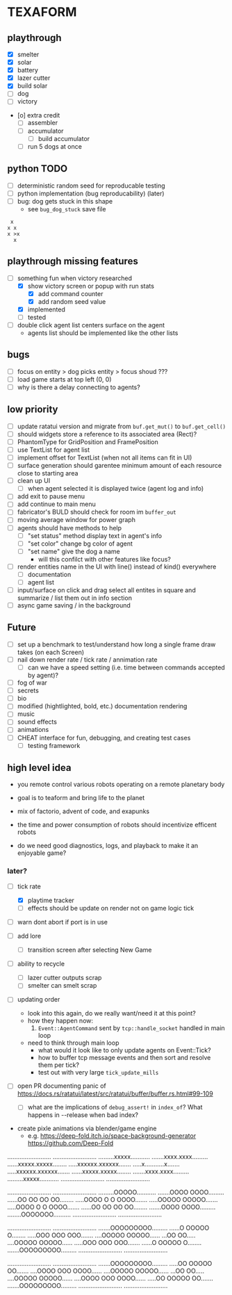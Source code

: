 # TEXAFORM

## playthrough
- [x] smelter
- [x] solar
- [x] battery 
- [x] lazer cutter
- [x] build solar
- [ ] dog
- [ ] victory 
- [o] extra credit
  - [ ] assembler 
  - [ ] accumulator
    - [ ] build accumulator
  - [ ] run 5 dogs at once

## python TODO
- [ ] deterministic random seed for reproducable testing
- [ ] python implementation (bug reproducability) (later)
- [ ] bug: dog gets stuck in this shape
  - see `bug_dog_stuck` save file
```
 x
x x
x >x
  x
```

## playthrough missing features
- [ ] something fun when victory researched
  - [x] show victory screen or popup with run stats
    - [x] add command counter
    - [x] add random seed value
  - [x] implemented
  - [ ] tested
- [ ] double click agent list centers surface on the agent
  - agents list should be implemented like the other lists

## bugs
- [ ] focus on entity > dog picks entity > focus shoud ???
- [ ] load game starts at top left (0, 0)
- [ ] why is there a delay connecting to agents?

## low priority
- [ ] update ratatui version and migrate from `buf.get_mut()` to `buf.get_cell()`
- [ ] should widgets store a reference to its associated area (Rect)?
- [ ] PhantomType for GridPosition and FramePosition
- [ ] use TextList for agent list
- [ ] implement offset for TextList (when not all items can fit in UI)
- [ ] surface generation should garentee minimum amount of each resource close to starting area
- [ ] clean up UI
  - [ ] when agent selected it is displayed twice (agent log and info)
- [ ] add exit to pause menu
- [ ] add continue to main menu
- [ ] fabricator's BULD should check for room im `buffer_out`
- [ ] moving average window for power graph
- [ ] agents should have methods to help
  - [ ] "set status" method display text in agent's info
  - [ ] "set color" change bg color of agent
  - [ ] "set name" give the dog a name
    - will this confilct with other features like focus?
- [ ] render entities name in the UI with line() instead of kind() everywhere
  - [ ] documentation
  - [ ] agent list
- [ ] input/surface on click and drag select all entites in square and summarize / list them out in info section
- [ ] async game saving / in the background

## Future
- [ ] set up a benchmark to test/understand how long a single frame draw takes (on each Screen)
- [ ] nail down render rate / tick rate / annimation rate
  - [ ] can we have a speed setting (i.e. time between commands accepted by agent)?
- [ ] fog of war
- [ ] secrets
- [ ] bio
- [ ] modified (hightlighted, bold, etc.) documentation rendering 
- [ ] music
- [ ] sound effects 
- [ ] animations
- [ ] CHEAT interface for fun, debugging, and creating test cases
  - [ ] testing framework

## high level idea
* you remote control various robots operating on a remote planetary body
* goal is to teaform and bring life to the planet
* mix of factorio, advent of code, and exapunks
* the time and power consumption of robots should incentivize efficent robots

* do we need good diagnostics, logs, and playback to make it an enjoyable game?


### later?

- [ ] tick rate
  - [x] playtime tracker
  - [ ] effects should be update on render not on game logic tick

- [ ] warn dont abort if port is in use

- [ ] add lore 
  - [ ] transition screen after selecting New Game

- [ ] ability to recycle
  - [ ] lazer cutter outputs scrap
  - [ ] smelter can smelt scrap

- [ ] updating order
  - look into this again, do we really want/need it at this point?
  - how they happen now:
    1. `Event::AgentCommand` sent by `tcp::handle_socket` handled in main loop
  - need to think through main loop
    - what would it look like to only update agents on Event::Tick?
    - how to buffer tcp message events and then sort and resolve them per tick?
    - test out with very large `tick_update_mills`


- [ ] open PR documenting panic of https://docs.rs/ratatui/latest/src/ratatui/buffer/buffer.rs.html#99-109
  - [ ] what are the implications of `debug_assert!` in `index_of`? What happens in --release when bad index?


* create pixle animations via blender/game engine
  * e.g. https://deep-fold.itch.io/space-background-generator https://github.com/Deep-Fold


.........................
.........................
.........xxxxx...........
.......xxxx.xxxx.........
......xxxxx.xxxxx........
.....xxxxxx.xxxxxx.......
.....x...........x.......
.....xxxxxx.xxxxxx.......
......xxxxx.xxxxx........
.......xxxx.xxxx.........
.........xxxxx...........
.........................
.........................

.........................
.........................
.........OOOOO...........
.......OOOO OOOO.........
......OO OO OO OO........
.....OOOO O O OOOO.......
.....OOOOO   OOOOO.......
.....OOOO O O OOOO.......
......OO OO OO OO........
.......OOOO OOOO.........
........OOOOOOO..........
.........................
.........................

.........................
.........................
.......OOOOOOOOO.........
......O  OOOOO  O........
.....OOO  OOO  OOO.......
....OOOOO     OOOOO......
...OO             OO.....
....OOOOO     OOOOO......
.....OOO  OOO  OOO.......
......O  OOOOO  O........
.......OOOOOOOOO.........
.........................
.........................

.........................
.........................
.......OOOOOOOOO.........
.....OO  OOOOO  OO.......
....OOOO  OOO  OOOO......
....OOOOO     OOOOO......
...OO             OO.....
....OOOOO     OOOOO......
....OOOO  OOO  OOOO......
.....OO  OOOOO  OO.......
.......OOOOOOOOO.........
.........................
.........................
